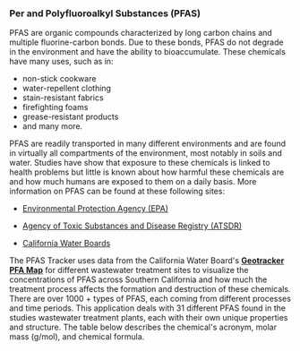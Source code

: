 


### Per and Polyfluoroalkyl Substances (PFAS)



PFAS are organic compounds characterized by long carbon chains and multiple fluorine-carbon bonds. 
Due to these bonds, PFAS do not degrade in the environment and have the ability to bioaccumulate. These chemicals have many uses, such as in:

- non-stick cookware
- water-repellent clothing
- stain-resistant fabrics
- firefighting foams
- grease-resistant products
- and many more. 


PFAS are readily transported in many different environments and are found in virtually all compartments of the environment, most notably in soils and water. Studies have show that exposure to these chemicals is linked to health problems but little is known about how harmful these chemicals are and how much humans are exposed to them on a daily basis. More information on PFAS can be found at these following sites:

- [Environmental Protection Agency (EPA)](https://www.epa.gov/pfas/pfas-explained)
 
- [Agency of Toxic Substances and Disease Registry (ATSDR)](https://www.atsdr.cdc.gov/pfas/health-effects/overview.html#:~:text=PFAS%20are%20man%2Dmade%20chemicals,grease%2C%20water%2C%20and%20oil)

- [California Water Boards](https://www.waterboards.ca.gov/pfas/background.html)


The PFAS Tracker uses data from the California Water Board's **[Geotracker PFA Map](https://geotracker.waterboards.ca.gov/map/pfas_map)** for different wastewater treatment sites to visualize the concentrations of PFAS across Southern California and how much the treatment process affects the formation and destruction of these chemicals. There are over 1000 + types of PFAS, each coming from different processes and time periods. This application deals with 31 different PFAS found in the studies wastewater treatment plants, each with their own unique properties and structure. The table below describes the chemical's acronym, molar mass (g/mol), and chemical formula.


